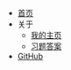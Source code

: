 * [首页](/#写在前面)
* 关于
    * [我的主页](https://www.notion.so/foyoodo/foyoodo-342fad44079e4d55af5c779bed37a092)
    * [习题答案](/exercise/ex_1/pa_1)
* [GitHub](https://github.com/Treldo/Algs4-Tutorial)
